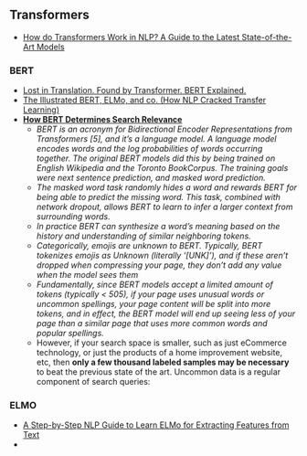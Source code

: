 ## Transformers

- [How do Transformers Work in NLP? A Guide to the Latest State-of-the-Art Models](https://medium.com/analytics-vidhya/how-do-transformers-work-in-nlp-a-guide-to-the-latest-state-of-the-art-models-52424082c132)


### BERT
- [Lost in Translation. Found by Transformer. BERT Explained.](https://towardsdatascience.com/lost-in-translation-found-by-transformer-46a16bf6418f)
- [The Illustrated BERT, ELMo, and co. (How NLP Cracked Transfer Learning)](http://jalammar.github.io/illustrated-bert/)
- **[How BERT Determines Search Relevance](https://towardsdatascience.com/how-bert-determines-search-relevance-2a67a1575ac4)**
  - *BERT is an acronym for Bidirectional Encoder Representations from Transformers [5], and it’s a language model. A language model encodes words and the log probabilities of words occurring together. The original BERT models did this by being trained on English Wikipedia and the Toronto BookCorpus. The training goals were next sentence prediction, and masked word prediction.*
  - *The masked word task randomly hides a word and rewards BERT for being able to predict the missing word. This task, combined with network dropout, allows BERT to learn to infer a larger context from surrounding words.*
  - *In practice BERT can synthesize a word’s meaning based on the history and understanding of similar neighboring tokens.*
  - *Categorically, emojis are unknown to BERT. Typically, BERT tokenizes emojis as Unknown (literally ‘[UNK]’), and if these aren’t dropped when compressing your page, they don’t add any value when the model sees them*
  - *Fundamentally, since BERT models accept a limited amount of tokens (typically < 505), if your page uses unusual words or uncommon spellings, your page content will be split into more tokens, and in effect, the BERT model will end up seeing less of your page than a similar page that uses more common words and popular spellings.*
  - However, if your search space is smaller, such as just eCommerce technology, or just the products of a home improvement website, etc, then **only a few thousand labeled samples may be necessary** to beat the previous state of the art. Uncommon data is a regular component of search queries:

### ELMO
- [A Step-by-Step NLP Guide to Learn ELMo for Extracting Features from Text](https://medium.com/analytics-vidhya/a-step-by-step-nlp-guide-to-learn-elmo-for-extracting-features-from-text-de0d77e32a99)
- 